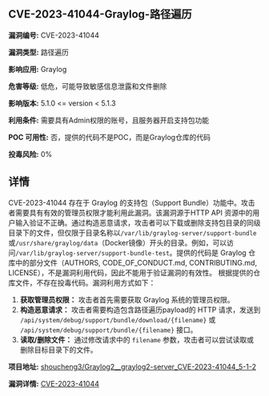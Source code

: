 ## CVE-2023-41044-Graylog-路径遍历

**漏洞编号:** CVE-2023-41044

**漏洞类型:** 路径遍历

**影响应用:** Graylog

**危害等级:** 低危，可能导致敏感信息泄露和文件删除

**影响版本:** 5.1.0 <= version < 5.1.3

**利用条件:** 需要具有Admin权限的账号，且服务器开启支持包功能

**POC 可用性:** 否，提供的代码不是POC，而是Graylog仓库的代码

**投毒风险:** 0%

## 详情

CVE-2023-41044 存在于 Graylog 的支持包（Support Bundle）功能中。攻击者需要具有有效的管理员权限才能利用此漏洞。该漏洞源于HTTP API 资源中的用户输入验证不正确。通过构造恶意请求，攻击者可以下载或删除支持包目录的同级目录下的文件，但仅限于目录名称以`/var/lib/graylog-server/support-bundle`或`/usr/share/graylog/data`（Docker镜像）开头的目录。例如，可以访问`/var/lib/graylog-server/support-bundle-test`。提供的代码是 Graylog 仓库中的部分文件（AUTHORS, CODE_OF_CONDUCT.md, CONTRIBUTING.md, LICENSE），不是漏洞利用代码，因此不能用于验证漏洞的有效性。 根据提供的仓库文件，不存在投毒代码。漏洞利用方式如下：

1.  **获取管理员权限：** 攻击者首先需要获取 Graylog 系统的管理员权限。
2.  **构造恶意请求：**  攻击者需要构造包含路径遍历payload的 HTTP 请求，发送到 `/api/system/debug/support/bundle/download/{filename}` 或 `/api/system/debug/support/bundle/{filename}` 接口。
3.  **读取/删除文件：** 通过修改请求中的 `filename` 参数，攻击者可以尝试读取或删除目标目录下的文件。

**项目地址:** [shoucheng3/Graylog2__graylog2-server_CVE-2023-41044_5-1-2](https://github.com/shoucheng3/Graylog2__graylog2-server_CVE-2023-41044_5-1-2)

**漏洞详情:** [CVE-2023-41044](https://nvd.nist.gov/vuln/detail/CVE-2023-41044)